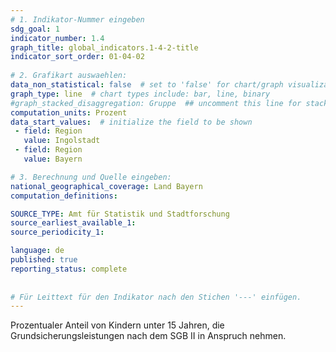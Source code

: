 ```yaml
---
# 1. Indikator-Nummer eingeben 
sdg_goal: 1 
indicator_number: 1.4
graph_title: global_indicators.1-4-2-title
indicator_sort_order: 01-04-02
 
# 2. Grafikart auswaehlen: 
data_non_statistical: false  # set to 'false' for chart/graph visualization 
graph_type: line  # chart types include: bar, line, binary 
#graph_stacked_disaggregation: Gruppe  ## uncomment this line for stacked bars. eplace 'Geschlecht' with the field of aggregation. 
computation_units: Prozent 
data_start_values:  # initialize the field to be shown  
 - field: Region 
   value: Ingolstadt 
 - field: Region 
   value: Bayern 

# 3. Berechnung und Quelle eingeben: 
national_geographical_coverage: Land Bayern 
computation_definitions: 

SOURCE_TYPE: Amt für Statistik und Stadtforschung
source_earliest_available_1: 
source_periodicity_1: 

language: de   
published: true 
reporting_status: complete
 
 
# Für Leittext für den Indikator nach den Stichen '---' einfügen. 
---
```

Prozentualer Anteil von Kindern unter 15 Jahren, die Grundsicherungsleistungen nach dem SGB II in Anspruch nehmen. <br>
